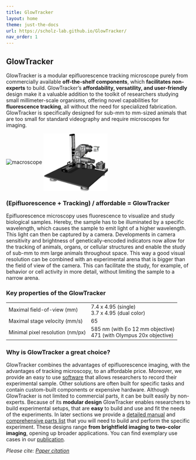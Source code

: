 ```yaml
---
title: GlowTracker
layout: home
theme: just-the-docs
url: https://scholz-lab.github.io/GlowTracker/
nav_order: 1
---
```


## GlowTracker
GlowTracker is a modular epifluorescence tracking microscope purely from commercially available **off-the-shelf components**, which **facilitates non-experts** to build. GlowTracker’s **affordability, versatility, and user-friendly** design make it a valuable addition to the toolkit of researchers studying small millimeter-scale organisms, offering novel capabilities for **fluorescence tracking**, all without the need for specialized fabrication. GlowTracker is specifically designed for sub-mm to mm-sized animals that are too small for standard videography and require microscopes for imaging.

<div>
    <img float="left" align ="middle" src="custom_assets/images/GlowTracker_introduction_small.gif" alt="macroscope" width="60%" />
    <img float="left" align ="middle" src="custom_assets/images/macroscope_3d_4_shortstage.png" alt="macroscope" width="35%" />
</div>

### (Epifluorescence + Tracking) / affordable = GlowTracker
Epifluorescence microscopy uses fluorescence to visualize and study biological samples. Hereby, the sample has to be illuminated by a specific wavelength, which causes the sample to emit light of a higher wavelength. This light can then be captured by a camera. 
Developments in camera sensitivity and brightness of genetically-encoded indicators now allow for the tracking of animals, organs, or cellular structures and enable the study of sub-mm to mm large animals throughout space. This way a good visual resolution can be combined with an experimental arena that is bigger than the field of view of the camera. This can facilitate the study, for example, of behavior or cell activity in more detail, without limiting the sample to a narrow arena.

### Key properties of the GlowTracker
<table class="equal-column-table">
      <tr>
        <td>
           Maximal field-of-view (mm)
        </td>
        <td>
            7.4 x 4.95 (single) <br>
            3.7 x 4.95 (dual color)
        </td>
      </tr>
     <tr>
        <td>
           Maximal stage velocity (mm/s)
        </td>
        <td>
            65 
        </td>
      </tr>
     <tr>
        <td>
           Minimal pixel resolution (nm/px)
        </td>
        <td>
            585 nm (with Eo 12 mm objective) <br>
            471 (with Olympus 20x objective)
        </td>
      </tr>
    </table>


### Why is GlowTracker a great choice?
GlowTracker combines the advantages of epifluorescence imaging, with the advantages of tracking microscopy, to an affordable price. Moreover, we provide an easy to use [software](https://scholz-lab.github.io/GlowTracker/software/software.html) that allows researchers to record their experimental sample. Other solutions are often built for specific tasks and contain custom-built components or expensive hardware. Although GlowTracker is not limited to commercial parts, it can be built easily by non-experts. Because of its **modular design** GlowTracker enables researchers to build experimental setups, that are **easy** to build and use and fit the needs of the experiments. In later sections we provide a [detailed manual](https://scholz-lab.github.io/GlowTracker/build_your_own.html) and [comprehensive parts list](https://scholz-lab.github.io/GlowTracker/List%20of%20parts/List_of_parts.html) that you will need to build and perform the specific experiment. These designs range **from brightfield imaging to two-color imaging**, opening up broader applications. You can find exemplary use cases in our [publication]().


_Please cite: [Paper citation]()_
